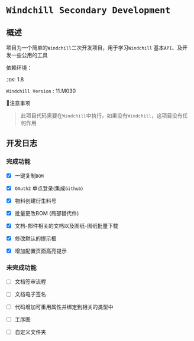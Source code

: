 # `Windchill Secondary Development`

## 概述

项目为一个简单的`Windchill`二次开发项目，用于学习`Windchill` 基本`API`、及开发一些公用的工具

依赖环境：

`JDK`: 1.8

`Windchill Version` :  11.M030

:red_circle:注意事项

> 此项目代码需要在`Windchill`中执行，如果没有`Windchill`，这项目没有任何作用

## 开发日志

### 完成功能

- [x] 一键复制`BOM`
- [x] `OAuth2` 单点登录(集成`Github`)
- [x] 物料创建衍生料号
- [x] 批量更改BOM (局部替代件)
- [x] 文档-部件相关的文档以及图纸-图纸批量下载
- [x] 修改默认的提示框
- [x] 增加配置页面高亮提示


### 未完成功能

- [ ] 文档签审流程
- [ ] 文档电子签名
- [ ] 代码增加可重用属性并绑定到相关的类型中
- [ ] 工序图
- [ ] 自定义文件夹










